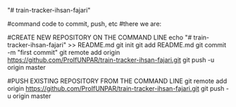"# train-tracker-ihsan-fajari" 

#command code to commit, push, etc
#there we are:

#CREATE NEW REPOSITORY ON THE COMMAND LINE
echo "# train-tracker-ihsan-fajari" >> README.md
git init
git add README.md
git commit -m "first commit"
git remote add origin https://github.com/ProIfUNPAR/train-tracker-ihsan-fajari.git
git push -u origin master

#PUSH EXISTING REPOSITORY FROM THE COMMAND LINE
git remote add origin https://github.com/ProIfUNPAR/train-tracker-ihsan-fajari.git
git push -u origin master
